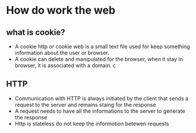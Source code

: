 # How do work the web

## what is cookie?
* A cookie http or cookie web is  a small  text file used for keep something information about the user or browser.
* A cookie can delete and manipulated for the browser, when it stay in browser, it is  associated with a domain.
c
## HTTP 

* Communication with HTTP is always initiated by the client that sends a request to the server and remains staing for the response
* A request needs to have all the informations to the server to generate the response
* Http is stateless do not keep the informotion betewen requests
